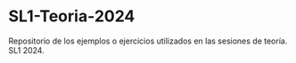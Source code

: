 # SL1-Teoria-2024
Repositorio de los ejemplos o ejercicios utilizados en las sesiones de teoría. SL1 2024.
